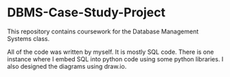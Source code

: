 # DBMS-Case-Study-Project
This repository contains coursework for the Database Management Systems class.

All of the code was written by myself.
It is mostly SQL code. There is one instance where I embed SQL into python code
using some python libraries. I also designed the diagrams using draw.io.
